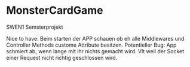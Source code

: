 # MonsterCardGame

SWEN1 Semsterprojekt

Nice to have: Beim starten der APP schauen ob eh alle Middlewares und Controller Methods custome Attribute besitzen.
Potentieller Bug: App schmiert ab, wenn lange mit ihr nichts gemacht wird. Vlt weil der Socket einer Request nicht richtig geschlossen wird.